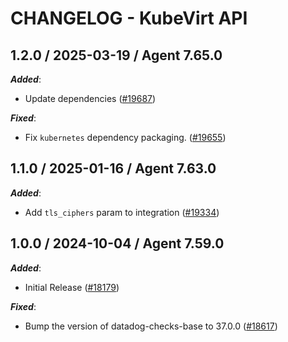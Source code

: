 # CHANGELOG - KubeVirt API

<!-- towncrier release notes start -->

## 1.2.0 / 2025-03-19 / Agent 7.65.0

***Added***:

* Update dependencies ([#19687](https://github.com/DataDog/integrations-core/pull/19687))

***Fixed***:

* Fix `kubernetes` dependency packaging. ([#19655](https://github.com/DataDog/integrations-core/pull/19655))

## 1.1.0 / 2025-01-16 / Agent 7.63.0

***Added***:

* Add `tls_ciphers` param to integration ([#19334](https://github.com/DataDog/integrations-core/pull/19334))

## 1.0.0 / 2024-10-04 / Agent 7.59.0

***Added***:

* Initial Release ([#18179](https://github.com/DataDog/integrations-core/pull/18179))

***Fixed***:

* Bump the version of datadog-checks-base to 37.0.0 ([#18617](https://github.com/DataDog/integrations-core/pull/18617))
